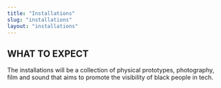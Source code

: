 ```yaml
---
title: "Installations"
slug: "installations"
layout: "installations"
---
```


<div class="row">
<div class="col-xs-12 col-md-9 mt-10">
<h2 class="white">WHAT TO EXPECT</h2>
<p class="white">
    The installations will be a collection of physical prototypes, photography, film and sound that
    aims to promote the visibility of black people in tech.
</p>
</div>
</div>